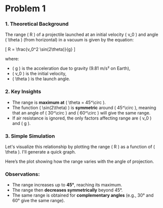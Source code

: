 # Problem 1

### **1. Theoretical Background**
The range \( R \) of a projectile launched at an initial velocity \( v_0 \) and angle \( \theta \) (from horizontal) in a vacuum is given by the equation:

\[
R = \frac{v_0^2 \sin(2\theta)}{g}
\]

where:

- \( g \) is the acceleration due to gravity (9.81 m/s² on Earth),
- \( v_0 \) is the initial velocity,
- \( \theta \) is the launch angle.

### **2. Key Insights**
- The range is **maximum at** \( \theta = 45^\circ \).
- The function \( \sin(2\theta) \) is **symmetric** around \( 45^\circ \), meaning that an angle of \( 30^\circ \) and \( 60^\circ \) will give the same range.
- If air resistance is ignored, the only factors affecting range are \( v_0 \) and \( g \).

### **3. Simple Simulation**
Let's visualize this relationship by plotting the range \( R \) as a function of \( \theta \). I'll generate a quick graph.

Here’s the plot showing how the range varies with the angle of projection. 

### **Observations:**
- The range increases up to **45°**, reaching its maximum.
- The range then **decreases symmetrically** beyond 45°.
- The same range is obtained for **complementary angles** (e.g., 30° and 60° give the same range).




